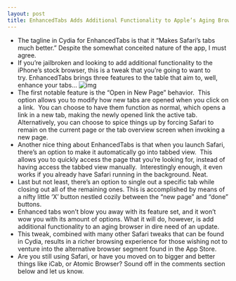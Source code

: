 ```yaml
---
layout: post
title: EnhancedTabs Adds Additional Functionality to Apple’s Aging Browser
---
```

* The tagline in Cydia for EnhancedTabs is that it “Makes Safari’s tabs much better.” Despite the somewhat conceited nature of the app, I must agree.
* If you’re jailbroken and looking to add additional functionality to the iPhone’s stock browser, this is a tweak that you’re going to want to try. EnhancedTabs brings three features to the table that aim to, well, enhance your tabs…
![img](http://media.idownloadblog.com/wp-content/uploads/2010/10/EnhancedTabs-e1286516003503.png)
* The first notable feature is the “Open in New Page” behavior.  This option allows you to modify how new tabs are opened when you click on a link.  You can choose to have them function as normal, which opens a link in a new tab, making the newly opened link the active tab. Alternatively, you can choose to spice things up by forcing Safari to remain on the current page or the tab overview screen when invoking a new page.
* Another nice thing about EnhancedTabs is that when you launch Safari, there’s an option to make it automatically go into tabbed view.  This allows you to quickly access the page that you’re looking for, instead of having access the tabbed view manually.  Interestingly enough, it even works if you already have Safari running in the background. Neat.
* Last but not least, there’s an option to single out a specific tab while closing out all of the remaining ones. This is accomplished by means of a nifty little ‘X’ button nestled cozily between the “new page” and “done” buttons.
* Enhanced tabs won’t blow you away with its feature set, and it won’t wow you with its amount of options. What it will do, however, is add additional functionality to an aging browser in dire need of an update.
* This tweak, combined with many other Safari tweaks that can be found in Cydia, results in a richer browsing experience for those wishing not to venture into the alternative browser segment found in the App Store.
* Are you still using Safari, or have you moved on to bigger and better things like iCab, or Atomic Browser? Sound off in the comments section below and let us know.

